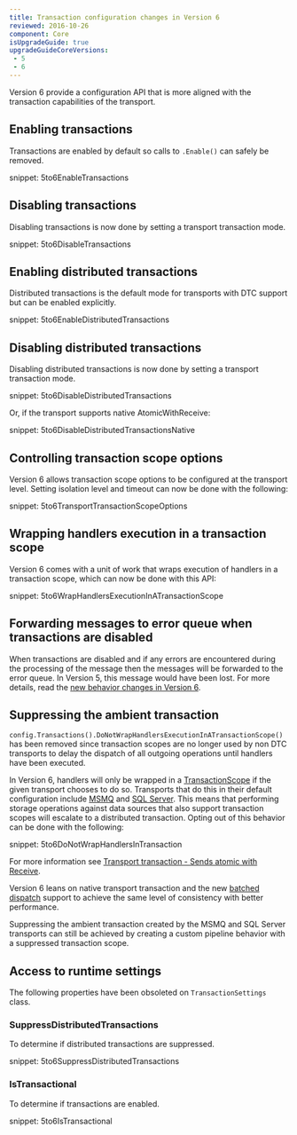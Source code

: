 ```yaml
---
title: Transaction configuration changes in Version 6
reviewed: 2016-10-26
component: Core
isUpgradeGuide: true
upgradeGuideCoreVersions:
 - 5
 - 6
---
```


Version 6 provide a configuration API that is more aligned with the transaction capabilities of the transport.


## Enabling transactions

Transactions are enabled by default so calls to `.Enable()` can safely be removed.

snippet: 5to6EnableTransactions


## Disabling transactions

Disabling transactions is now done by setting a transport transaction mode.

snippet: 5to6DisableTransactions


## Enabling distributed transactions

Distributed transactions is the default mode for transports with DTC support but can be enabled explicitly.

snippet: 5to6EnableDistributedTransactions


## Disabling distributed transactions

Disabling distributed transactions is now done by setting a transport transaction mode.

snippet: 5to6DisableDistributedTransactions

Or, if the transport supports native AtomicWithReceive:

snippet: 5to6DisableDistributedTransactionsNative


## Controlling transaction scope options

Version 6 allows transaction scope options to be configured at the transport level. Setting isolation level and timeout can now be done with the following:

snippet: 5to6TransportTransactionScopeOptions


## Wrapping handlers execution in a transaction scope

Version 6 comes with a unit of work that wraps execution of handlers in a transaction scope, which can now be done with this API:

snippet: 5to6WrapHandlersExecutionInATransactionScope


## Forwarding messages to error queue when transactions are disabled

When transactions are disabled and if any errors are encountered during the processing of the message then the messages will be forwarded to the error queue. In Version 5, this message would have been lost. For more details, read the [new behavior changes in Version 6](/nservicebus/transports/transactions.md#transactions-unreliable-transactions-disabled).


## Suppressing the ambient transaction

`config.Transactions().DoNotWrapHandlersExecutionInATransactionScope()` has been removed since transaction scopes are no longer used by non DTC transports to delay the dispatch of all outgoing operations until handlers have been executed.

In Version 6, handlers will only be wrapped in a [TransactionScope](https://msdn.microsoft.com/en-us/library/system.transactions.transactionscope.aspx) if the given transport chooses to do so. Transports that do this in their default configuration include [MSMQ](/nservicebus/msmq/) and [SQL Server](/nservicebus/sqlserver/). This means that performing storage operations against data sources that also support transaction scopes will escalate to a distributed transaction. Opting out of this behavior can be done with the following:

snippet: 5to6DoNotWrapHandlersInTransaction

For more information see [Transport transaction - Sends atomic with Receive](/nservicebus/transports/transactions.md#transactions-transport-transaction-sends-atomic-with-receive).

Version 6 leans on native transport transaction and the new [batched dispatch](/nservicebus/messaging/batched-dispatch.md) support to achieve the same level of consistency with better performance.

Suppressing the ambient transaction created by the MSMQ and SQL Server transports can still be achieved by creating a custom pipeline behavior with a suppressed transaction scope.


## Access to runtime settings

The following properties have been obsoleted on `TransactionSettings` class.


### SuppressDistributedTransactions

To determine if distributed transactions are suppressed.

snippet: 5to6SuppressDistributedTransactions


### IsTransactional

To determine if transactions are enabled.

snippet: 5to6IsTransactional